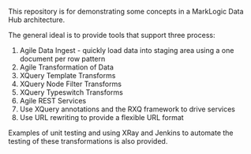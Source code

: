 This repository is for demonstrating some concepts in a MarkLogic Data Hub architecture.

The general ideal is to provide tools that support three process:

1. Agile Data Ingest - quickly load data into staging area using a one document per row pattern
2. Agile Transformation of Data
  1. XQuery Template Transforms
  2. XQuery Node Filter Transforms
  3. XQuery Typeswitch Transforms
3. Agile REST Services
  1. Use XQuery annotations and the RXQ framework to drive services
  2. Use URL rewriting to provide a flexible URL format

Examples of unit testing and using XRay and Jenkins to automate the testing of these transformations is also provided.